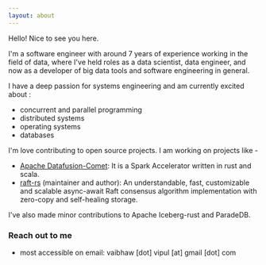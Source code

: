 ```yaml
---
layout: about
---
```


Hello! Nice to see you here.

I'm a software engineer with around 7 years of experience working in the field of data, where I've held roles as a data scientist, data engineer, and now as a developer of big data tools and software engineering in general.

I have a deep passion for systems engineering and am currently excited about :
- concurrent and parallel programming
- distributed systems
- operating systems
- databases

I'm love contributing to open source projects. I am working on projects like -
- [Apache Datafusion-Comet](https://github.com/apache/datafusion-comet): It is a Spark Accelerator written in rust and scala.
- [raft-rs](https://github.com/spacewalkhq/raft-rs) (maintainer and author): An understandable, fast, customizable and scalable async-await Raft consensus algorithm implementation with zero-copy and self-healing storage.

I've also made minor contributions to Apache Iceberg-rust and ParadeDB.

### Reach out to me
- most accessible on email: vaibhaw [dot] vipul [at] gmail [dot] com
